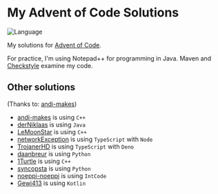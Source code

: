 # My Advent of Code Solutions

![Language](https://img.shields.io/badge/Language-Java-orange)

My solutions for [Advent of Code](https://adventofcode.com).

For practice, I'm using Notepad++ for programming in Java. Maven and [Checkstyle](https://checkstyle.sourceforge.io/) examine my code.

## Other solutions
(Thanks to: [andi-makes](https://github.com/andi-makes/aoc2020/blob/current/README.md))

* [andi-makes](https://github.com/andi-makes/aoc2020) is using `C++`
* [derNiklaas](https://github.com/derNiklaas/AoC-2020) is using `Java`
* [LeMoonStar](https://github.com/LeMoonStar/AoC20) is using `C++`
* [networkException](https://github.com/networkException/AdventOfCode) is using `TypeScript` with `Node`
* [TrojanerHD](https://github.com/TrojanerHD/AdventofCode2020) is using `TypeScript` with `Deno`
* [daanbreur](https://github.com/daanbreur/AdventofCode) is using `Python`
* [1Turtle](https://github.com/1Turtle/AdventOfCode2020) is using `C++`
* [syncopsta](https://github.com/syncopsta/aoc_2020) is using `Python`
* [noeppi-noeppi](https://github.com/noeppi-noeppi/aoc) is using `IntCode`
* [Gewi413](https://github.com/Gewi413/AdventOfCode) is using `Kotlin`
